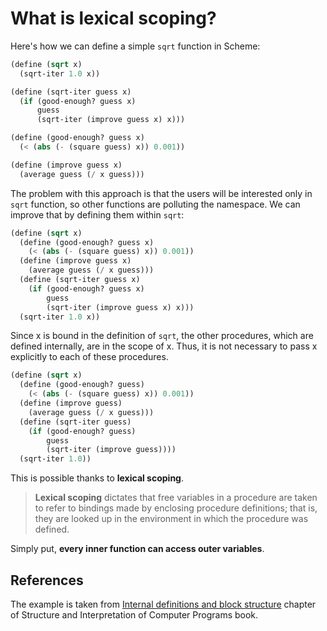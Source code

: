 # What is lexical scoping?

Here's how we can define a simple `sqrt` function in Scheme:

```scheme
(define (sqrt x) 
  (sqrt-iter 1.0 x))

(define (sqrt-iter guess x)
  (if (good-enough? guess x)
      guess
      (sqrt-iter (improve guess x) x)))

(define (good-enough? guess x)
  (< (abs (- (square guess) x)) 0.001))

(define (improve guess x)
  (average guess (/ x guess)))
```

The problem with this approach is that the users will be interested only in `sqrt` function, so other functions are polluting the namespace. We can improve that by defining them within `sqrt`:

```scheme
(define (sqrt x)
  (define (good-enough? guess x)
    (< (abs (- (square guess) x)) 0.001))
  (define (improve guess x)
    (average guess (/ x guess)))
  (define (sqrt-iter guess x)
    (if (good-enough? guess x)
        guess
        (sqrt-iter (improve guess x) x)))
  (sqrt-iter 1.0 x))
```

Since x is bound in the definition of `sqrt`, the other procedures, which are defined internally, are in the scope of x. Thus, it is not necessary to pass x explicitly to each of these procedures.

```scheme
(define (sqrt x)
  (define (good-enough? guess)
    (< (abs (- (square guess) x)) 0.001))
  (define (improve guess)
    (average guess (/ x guess)))
  (define (sqrt-iter guess)
    (if (good-enough? guess)
        guess
        (sqrt-iter (improve guess))))
  (sqrt-iter 1.0))
```

This is possible thanks to **lexical scoping**.

> **Lexical scoping** dictates that free variables in a procedure are taken to refer to bindings made by enclosing procedure definitions; that is, they are looked up in the environment in which the procedure was defined.

Simply put, **every inner function can access outer variables**. 

## References

The example is taken from [Internal definitions and block structure](https://sarabander.github.io/sicp/html/1_002e1.xhtml#Internal-definitions-and-block-structure) chapter of Structure and Interpretation
of Computer Programs book. 